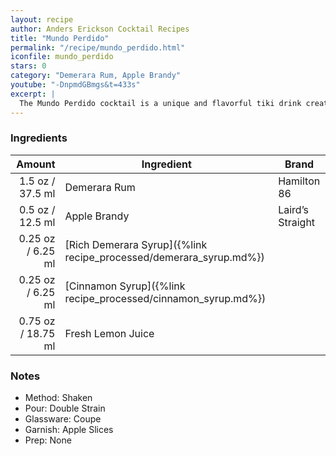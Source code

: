 ```yaml
---
layout: recipe
author: Anders Erickson Cocktail Recipes
title: "Mundo Perdido"
permalink: "/recipe/mundo_perdido.html"
iconfile: mundo_perdido
stars: 0
category: "Demerara Rum, Apple Brandy"
youtube: "-DnpmdGBmgs&t=433s"
excerpt: |
  The Mundo Perdido cocktail is a unique and flavorful tiki drink created by Jeff Beachbum Berry. It features a combination of dark rum, apple brandy, lemon juice, cinnamon syrup, and demerara syrup. The name "Mundo Perdido" translates to "Lost World" in Spanish, hinting at the cocktail's exotic and mysterious nature.
---
```


### Ingredients

|  Amount | Ingredient                                               | Brand            |
| ------: | -------------------------------------------------------- | ---------------- |
|  1.5 oz / 37.5 ml | Demerara Rum                                             | Hamilton 86      |
|  0.5 oz / 12.5 ml | Apple Brandy                                             | Laird’s Straight |
| 0.25 oz / 6.25 ml | [Rich Demerara Syrup]({%link recipe_processed/demerara_syrup.md%}) |
| 0.25 oz / 6.25 ml | [Cinnamon Syrup]({%link recipe_processed/cinnamon_syrup.md%})      |
| 0.75 oz / 18.75 ml | Fresh Lemon Juice                                        |

### Notes

- Method: Shaken
- Pour: Double Strain
- Glassware: Coupe
- Garnish: Apple Slices
- Prep: None

